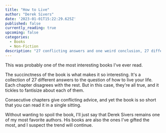 ```yaml
---
title: "How to Live"
author: "Derek Sivers"
date: '2023-01-01T15:22:29.625Z'
published: false
currently_reading: true
upcoming: false
categories:
  - Books
  - Non-Fiction
description: "27 conflicting answers and one weird conclusion, 27 different answers to the question of how to live your life. Each chapter disagrees with the rest. But in this case, they’re all true, so how can you reconcile it? You’ll see. "
---
```


This was probably one of the most interesting books I've ever read. 

The succinctness of the book is what makes it so interesting. It's a collection of 27 different answers to the question of how to live your life. Each chapter disagrees with the rest. But in this case, they're all true, and it tickles to fantisize about each of them.

Consecutive chapters give conflicting advice, and yet the book is so short that you can read it in a single sitting.

Without wanting to spoil the book, I'll just say that Derek Sivers remains one of my most favorite authors. His books are also the ones I've gifted the most, and I suspect the trend will continue.